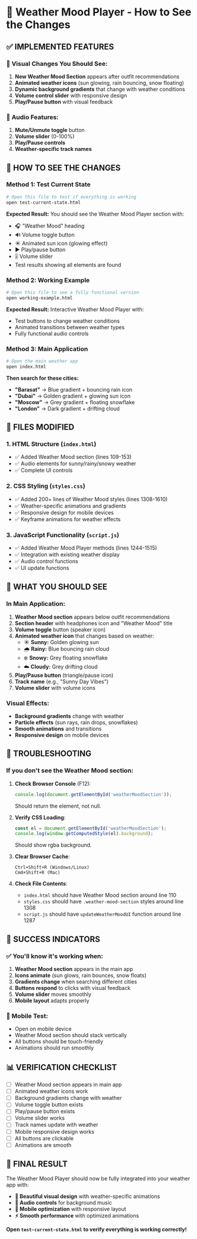 # 🎵 Weather Mood Player - How to See the Changes

## ✅ **IMPLEMENTED FEATURES**

### 🎨 **Visual Changes You Should See:**
1. **New Weather Mood Section** appears after outfit recommendations
2. **Animated weather icons** (sun glowing, rain bouncing, snow floating)
3. **Dynamic background gradients** that change with weather conditions
4. **Volume control slider** with responsive design
5. **Play/Pause button** with visual feedback

### 🎵 **Audio Features:**
1. **Mute/Unmute toggle** button
2. **Volume slider** (0-100%)
3. **Play/Pause controls** 
4. **Weather-specific track names**

## 🧪 **HOW TO SEE THE CHANGES**

### **Method 1: Test Current State**
```bash
# Open this file to test if everything is working
open test-current-state.html
```
**Expected Result:** You should see the Weather Mood Player section with:
- 🎧 "Weather Mood" heading
- 🔊 Volume toggle button
- ☀️ Animated sun icon (glowing effect)
- ▶️ Play/pause button
- 🎚️ Volume slider
- Test results showing all elements are found

### **Method 2: Working Example**
```bash
# Open this file to see a fully functional version
open working-example.html
```
**Expected Result:** Interactive Weather Mood Player with:
- Test buttons to change weather conditions
- Animated transitions between weather types
- Fully functional audio controls

### **Method 3: Main Application**
```bash
# Open the main weather app
open index.html
```
**Then search for these cities:**
- **"Barasat"** → Blue gradient + bouncing rain icon
- **"Dubai"** → Golden gradient + glowing sun icon
- **"Moscow"** → Grey gradient + floating snowflake
- **"London"** → Dark gradient + drifting cloud

## 🔧 **FILES MODIFIED**

### **1. HTML Structure (`index.html`)**
- ✅ Added Weather Mood section (lines 109-153)
- ✅ Audio elements for sunny/rainy/snowy weather
- ✅ Complete UI controls

### **2. CSS Styling (`styles.css`)**
- ✅ Added 200+ lines of Weather Mood styles (lines 1308-1610)
- ✅ Weather-specific animations and gradients
- ✅ Responsive design for mobile devices
- ✅ Keyframe animations for weather effects

### **3. JavaScript Functionality (`script.js`)**
- ✅ Added Weather Mood Player methods (lines 1244-1515)
- ✅ Integration with existing weather display
- ✅ Audio control functions
- ✅ UI update functions

## 🎯 **WHAT YOU SHOULD SEE**

### **In Main Application:**
1. **Weather Mood section** appears below outfit recommendations
2. **Section header** with headphones icon and "Weather Mood" title
3. **Volume toggle** button (speaker icon)
4. **Animated weather icon** that changes based on weather:
   - ☀️ **Sunny:** Golden glowing sun
   - 🌧️ **Rainy:** Blue bouncing rain cloud
   - ❄️ **Snowy:** Grey floating snowflake
   - ☁️ **Cloudy:** Grey drifting cloud
5. **Play/Pause button** (triangle/pause icon)
6. **Track name** (e.g., "Sunny Day Vibes")
7. **Volume slider** with volume icons

### **Visual Effects:**
- **Background gradients** change with weather
- **Particle effects** (sun rays, rain drops, snowflakes)
- **Smooth animations** and transitions
- **Responsive design** on mobile devices

## 🚨 **TROUBLESHOOTING**

### **If you don't see the Weather Mood section:**

1. **Check Browser Console** (F12):
   ```javascript
   console.log(document.getElementById('weatherMoodSection'));
   ```
   Should return the element, not null.

2. **Verify CSS Loading**:
   ```javascript
   const el = document.getElementById('weatherMoodSection');
   console.log(window.getComputedStyle(el).background);
   ```
   Should show rgba background.

3. **Clear Browser Cache**:
   ```
   Ctrl+Shift+R (Windows/Linux)
   Cmd+Shift+R (Mac)
   ```

4. **Check File Contents**:
   - `index.html` should have Weather Mood section around line 110
   - `styles.css` should have `.weather-mood-section` styles around line 1308
   - `script.js` should have `updateWeatherMoodUI` function around line 1287

## 🎉 **SUCCESS INDICATORS**

### **✅ You'll know it's working when:**
1. **Weather Mood section** appears in the main app
2. **Icons animate** (sun glows, rain bounces, snow floats)
3. **Gradients change** when searching different cities
4. **Buttons respond** to clicks with visual feedback
5. **Volume slider** moves smoothly
6. **Mobile layout** adapts properly

### **📱 Mobile Test:**
- Open on mobile device
- Weather Mood section should stack vertically
- All buttons should be touch-friendly
- Animations should run smoothly

## 📊 **VERIFICATION CHECKLIST**

- [ ] Weather Mood section appears in main app
- [ ] Animated weather icons work
- [ ] Background gradients change with weather
- [ ] Volume toggle button exists
- [ ] Play/pause button exists
- [ ] Volume slider works
- [ ] Track names update with weather
- [ ] Mobile responsive design works
- [ ] All buttons are clickable
- [ ] Animations are smooth

## 🌟 **FINAL RESULT**

The Weather Mood Player should now be fully integrated into your weather app with:
- **🎨 Beautiful visual design** with weather-specific animations
- **🎵 Audio controls** for background music
- **📱 Mobile optimization** with responsive layout
- **⚡ Smooth performance** with optimized animations

**Open `test-current-state.html` to verify everything is working correctly!**